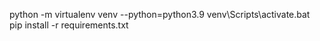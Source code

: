 python -m virtualenv venv --python=python3.9
venv\Scripts\activate.bat
pip install -r requirements.txt